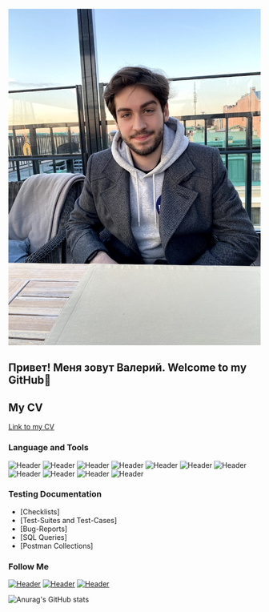 ![Header](https://github.com/Valeriy2077/Valeriy2077/blob/main/assets/me.jpg)

## Привет! Меня зовут Валерий. Welcome to my GitHub👋

## My CV
[Link to my CV]()


### Language and Tools
![Header](https://img.shields.io/badge/Jira-090909?style=for-the-badge&logo=jira&logoColor=136be1)
![Header](https://img.shields.io/badge/Postman-090909?style=for-the-badge&logo=postman&logoColor=f76935)
![Header](https://img.shields.io/badge/Swagger-090909?style=for-the-badge&logo=swagger&logoColor=7ede2b)
![Header](https://img.shields.io/badge/Github-090909?style=for-the-badge&logo=github&logoColor=8cc4d7)
![Header](https://img.shields.io/badge/Figma-090909?style=for-the-badge&logo=figma&logoColor=7d5fa6)
![Header](https://img.shields.io/badge/MySQL-090909?style=for-the-badge&logo=mysql&logoColor=00618a)
![Header](https://img.shields.io/badge/DevTools-090909?style=for-the-badge&logo=googlechrome&logoColor=2674f2)
![Header](https://img.shields.io/badge/AndroidStudio-090909?style=for-the-badge&logo=androidstudio&logoColor=3ad07d)
![Header](https://img.shields.io/badge/TestRail-090909?style=for-the-badge&logo=&logoColor=71b556)
![Header](https://img.shields.io/badge/Fiddler-090909?style=for-the-badge&logo=fiddler&logoColor=8cc4d7)
![Header](https://img.shields.io/badge/CharlesProxy-090909?style=for-the-badge&logo=charlesproxy&logoColor=8cc4d7)

### Testing Documentation

- [Checklists]
- [Test-Suites and Test-Cases]
- [Bug-Reports]
- [SQL Queries]
- [Postman Collections]

### Follow Me

[![Header](https://img.shields.io/badge/Instagram-090909?style=for-the-badge&logo=instagram&logoColor=9939a3)](https://www.instagram.com/valeriy_kovalchuk_/)
[![Header](https://img.shields.io/badge/Telegram-090909?style=for-the-badge&logo=telegram&logoColor=31a5db)](https://t.me/VALERIY2077)
[![Header](https://img.shields.io/badge/Linkedin-090909?style=for-the-badge&logo=linkedin&logoColor=0073b1)](https://www.linkedin.com/in/валерий-ковальчук-838060274/)

![Anurag's GitHub stats](https://github-readme-stats.vercel.app/api?username=valeriy2077&show_icons=true&theme=transparent&count_private=true)

